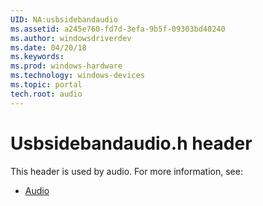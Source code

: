```yaml
---
UID: NA:usbsidebandaudio
ms.assetid: a245e760-fd7d-3efa-9b5f-09303bd40240
ms.author: windowsdriverdev
ms.date: 04/20/18
ms.keywords: 
ms.prod: windows-hardware
ms.technology: windows-devices
ms.topic: portal
tech.root: audio
---
```


# Usbsidebandaudio.h header





This header is used by audio. For more information, see:

- [Audio](../_audio/index.md)